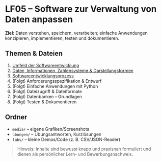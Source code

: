 # LF05 – Software zur Verwaltung von Daten anpassen


**Ziel:** Daten verstehen, speichern, verarbeiten; einfache Anwendungen konzipieren, implementieren, testen und dokumentieren.


## Themen & Dateien
1. [Umfeld der Softwareentwicklung](./01-umfeld-der-softwareentwicklung.md)
2. [Daten, Informationen, Zahlensysteme & Darstellungsformen](./02-daten-informationen-zahlensysteme-und-darstellungsformen.md)
3. [Softwareentwicklungsprozess](./03-softwareentwicklungsprozess.md)
4. (Folgt) Anforderungsspezifikation & Entwurf
5. (Folgt) Einfache Anwendungen mit Python
6. (Folgt) Dateizugriff & Dateiformate
7. (Folgt) Datenbanken – Grundlagen
8. (Folgt) Testen & Dokumentieren


## Ordner
- `media/` – eigene Grafiken/Screenshots
- `übungen/` – Übungsantworten, Kurzlösungen
- `labs/` – kleine Demos/Code (z. B. CSV/JSON-Reader)


> Hinweis: Inhalte sind bewusst knapp und praxisnah formuliert und dienen als persönlicher Lern- und Bewerbungsnachweis.
